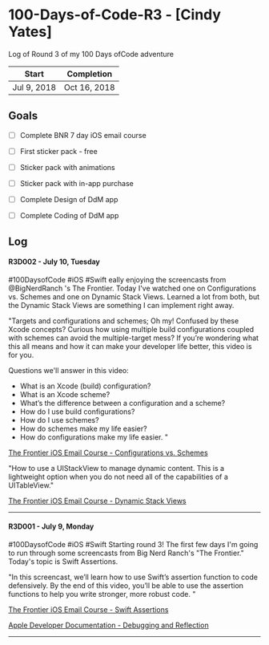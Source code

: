 # 100-Days-of-Code-R3 - [Cindy Yates]
Log of Round 3 of my 100 Days ofCode adventure

 Start | Completion
 --- | --- 
 Jul 9, 2018 | Oct 16, 2018 


## Goals

- [ ] Complete BNR 7 day iOS email course
- [ ] First sticker pack - free
- [ ] Sticker pack with animations
- [ ] Sticker pack with in-app purchase
- [ ] Complete Design of DdM app
- [ ] Complete Coding of DdM app


## Log

#### R3D002 - July 10, Tuesday
#100DaysofCode #iOS #Swift eally enjoying the screencasts from @BigNerdRanch 's The Frontier. Today I've watched one on Configurations vs. Schemes and one on Dynamic Stack Views. Learned a lot from both, but the Dynamic Stack Views are something I can implement right away.

"Targets and configurations and schemes; Oh my! Confused by these Xcode concepts? Curious how using multiple build configurations coupled with schemes can avoid the multiple-target mess? If you’re wondering what this all means and how it can make your developer life better, this video is for you. 

Questions we'll answer in this video: 

- What is an Xcode (build) configuration?
- What is an Xcode scheme?
- What’s the difference between a configuration and a scheme?
- How do I use build configurations?
- How do I use schemes?
- How do schemes make my life easier?
- How do configurations make my life easier. "

[The Frontier iOS Email Course - Configurations vs. Schemes](https://thefrontier.bignerdranch.com/screencasts/xcode-configurations-vs-schemes?utm_source=The+Frontier+-+Developer+Email+Courses&utm_campaign=330f7d370e-AUTOMATION_The_Frontier_iOS_Email_Course_3&utm_medium=email&utm_term=0_5e525bf411-330f7d370e-334151785&mc_cid=330f7d370e&mc_eid=1c4ba8b408)


"How to use a UIStackView to manage dynamic content. This is a lightweight option when you do not need all of the capabilities of a UITableView."

[The Frontier iOS Email Course - Dynamic Stack Views](https://thefrontier.bignerdranch.com/screencasts/dynamic-stack-views?utm_source=The+Frontier+-+Developer+Email+Courses&utm_campaign=efd693072f-AUTOMATION_The_Frontier_iOS_Email_Course_5&utm_medium=email&utm_term=0_5e525bf411-efd693072f-334151785&mc_cid=efd693072f&mc_eid=1c4ba8b408)

---

#### R3D001 - July 9, Monday
#100DaysofCode #iOS #Swift Starting round 3! The first few days I'm going to run through some screencasts from Big Nerd Ranch's "The Frontier." Today's topic is Swift Assertions.

"In this screencast, we’ll learn how to use Swift’s assertion function to code defensively. By the end of this video, you’ll be able to use the assertion functions to help you write stronger, more robust code. "

[The Frontier iOS Email Course - Swift Assertions](https://thefrontier.bignerdranch.com/screencasts/Swift-Assertions?utm_source=The+Frontier+-+Developer+Email+Courses&utm_campaign=b4a53a0b48-AUTOMATION_The_Frontier_iOS_Email_Course_1&utm_medium=email&utm_term=0_5e525bf411-b4a53a0b48-334151785&mc_cid=b4a53a0b48&mc_eid=1c4ba8b408)

[Apple Developer Documentation - Debugging and Reflection](https://developer.apple.com/documentation/swift/swift_standard_library/debugging_and_reflection)

---


